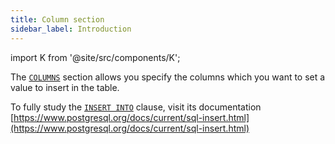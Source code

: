 ```yaml
---
title: Column section
sidebar_label: Introduction
---
```


import K from '@site/src/components/K';

The [`COLUMNS`](/docs/insert-statement/columns/introduction) section allows you specify the columns which you want to set a value to insert in the table.

To fully study the [`INSERT INTO`](/docs/insert-statement/insert-into/introduction) clause, visit its documentation [https://www.postgresql.org/docs/current/sql-insert.html](https://www.postgresql.org/docs/current/sql-insert.html)